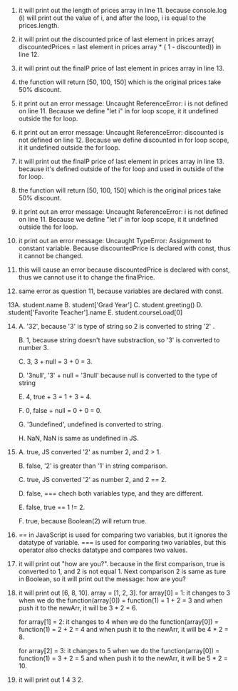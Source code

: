 1. it will print out the length of prices array in line 11. because console.log (i) will print out the value of i, and after the loop, i is equal to the prices.length.

2. it will print out the discounted price of last element in prices array( discountedPrices = last element in prices array * ( 1 - discounted)) in line 12.

3. it will print out the finalP price of last element in prices array in line 13.

4. the function will return [50, 100, 150] which is the original prices take 50% discount.

5. it print out an error message: Uncaught ReferenceError: i is not defined on line 11. Because we define "let i" in for loop scope, it it undefined outside the for loop.

6. it print out an error message: Uncaught ReferenceError: discounted is not defined on line 12. Because we define discounted in for loop scope, it it undefined outside the for loop.

7. it will print out the finalP price of last element in prices array in line 13. because it's defined outside of the for loop and used in outside of the for loop. 

8. the function will return [50, 100, 150] which is the original prices take 50% discount.

9. it print out an error message: Uncaught ReferenceError: i is not defined on line 11. Because we define "let i" in for loop scope, it it undefined outside the for loop.

10. it print out an error message: Uncaught TypeError: Assignment to constant variable. Because discountedPrice is declared with const, thus it cannot be changed.

11. this will cause an error because discountedPrice is declared with const, thus we cannot use it to change the finalPrice.

12. same error as question 11, because variables are declared with const.

13A. student.name
  B. student['Grad Year']
  C. student.greeting()
  D. student['Favorite Teacher'].name
  E. student.courseLoad[0]
  
14. A. '32', because '3' is type of string so 2 is converted to string '2' . 

    B. 1, because string doesn't have substraction, so '3' is converted to number 3.
    
    C. 3, 3 + null = 3 + 0 = 3.
    
    D. '3null', '3' + null = '3null' because null is converted to the type of string
    
    E. 4, true + 3 = 1 + 3 = 4.
    
    F. 0, false + null = 0 + 0 = 0.
    
    G. '3undefined', undefined is converted to string.
    
    H. NaN, NaN is same as undefined in JS.
    
    
15. A. true, JS converted '2' as number 2, and 2 > 1.

    B. false, '2' is greater than '1' in string comparison.
    
    C. true, JS converted '2' as number 2, and 2 == 2.
    
    D. false, === chech both variables type, and they are different.
    
    E. false, true == 1 != 2.
    
    F. true, because Boolean(2) will return true.
    
    
16. == in JavaScript is used for comparing two variables, but it ignores the datatype of variable. === is used for comparing two variables, but this operator also checks datatype and compares two values.

17. it will print out "how are you?". because in the first comparison, true is converted to 1, and 2 is not equal 1. Next comparison 2 is same as ture in Boolean, so it will print out the message: how are you?

19. it will print out [6, 8, 10].
    array = [1, 2, 3].
    for array[0] = 1: 
      it changes to 3 when we do the function(array[0]) = function(1) = 1 + 2 = 3
      and when push it to the newArr, it will be 3 * 2 = 6.
      
    for array[1] = 2: 
      it changes to 4 when we do the function(array[0]) = function(1) = 2 + 2 = 4
      and when push it to the newArr, it will be 4 * 2 = 8.
      
    for array[2] = 3: 
      it changes to 5 when we do the function(array[0]) = function(1) = 3 + 2 = 5
      and when push it to the newArr, it will be 5 * 2 = 10.
      
      
21. it will print out 1 4 3 2.
